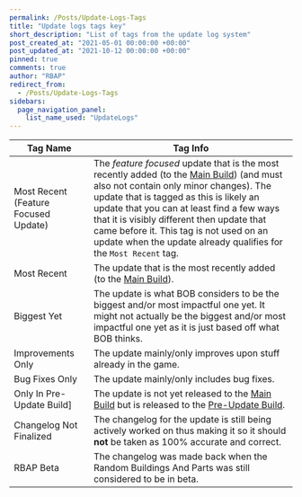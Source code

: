 ```yaml
---
permalink: /Posts/Update-Logs-Tags
title: "Update logs tags key"
short_description: "List of tags from the update log system"
post_created_at: "2021-05-01 00:00:00 +00:00"
post_updated_at: "2021-10-12 00:00:00 +00:00"
pinned: true
comments: true
author: "RBAP"
redirect_from:
  - /Posts/Update-Logs-Tags
sidebars:
  page_navigation_panel:
    list_name_used: "UpdateLogs"
---
```


| Tag Name | Tag Info |
|-|-|
| Most Recent (Feature Focused Update)	| The *feature focused* update that is the most recently added (to the [Main Build](/Wiki/RBAP#main-build)) (and must also not contain only minor changes). The update that is tagged as this is likely an update that you can at least find a few ways that it is visibly different then update that came before it. This tag is not used on an update when the update already qualifies for the `Most Recent` tag. |
| Most Recent							| The update that is the most recently added (to the [Main Build](/Wiki/RBAP#main-build)). |
| Biggest Yet							| The update is what BOB considers to be the biggest and/or most impactful one yet. It might not actually be the biggest and/or most impactful one yet as it is just based off what BOB thinks. |
| Improvements Only						| The update mainly/only improves upon stuff already in the game. |
| Bug Fixes Only						| The update mainly/only includes bug fixes. |
| Only In Pre-Update Build]				| The update is not yet released to the [Main Build](/Wiki/RBAP#main-build) but is released to the [Pre-Update Build](/Wiki/RBAP#pre-update-build). |
| Changelog Not Finalized				| The changelog for the update is still being actively worked on thus making it so it should **not** be taken as 100% accurate and correct. |
| RBAP Beta								| The changelog was made back when the Random Buildings And Parts was still considered to be in beta. |
